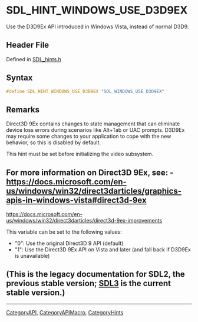 # SDL_HINT_WINDOWS_USE_D3D9EX

Use the D3D9Ex API introduced in Windows Vista, instead of normal D3D9.

## Header File

Defined in [SDL_hints.h](https://github.com/libsdl-org/SDL/blob/SDL2/include/SDL_hints.h)

## Syntax

```c
#define SDL_HINT_WINDOWS_USE_D3D9EX "SDL_WINDOWS_USE_D3D9EX"
```

## Remarks

Direct3D 9Ex contains changes to state management that can eliminate device
loss errors during scenarios like Alt+Tab or UAC prompts. D3D9Ex may
require some changes to your application to cope with the new behavior, so
this is disabled by default.

This hint must be set before initializing the video subsystem.

For more information on Direct3D 9Ex, see: -
https://docs.microsoft.com/en-us/windows/win32/direct3darticles/graphics-apis-in-windows-vista#direct3d-9ex
-
https://docs.microsoft.com/en-us/windows/win32/direct3darticles/direct3d-9ex-improvements

This variable can be set to the following values:

- "0": Use the original Direct3D 9 API (default)
- "1": Use the Direct3D 9Ex API on Vista and later (and fall back if D3D9Ex
  is unavailable)

## (This is the legacy documentation for SDL2, the previous stable version; [SDL3](https://wiki.libsdl.org/SDL3/) is the current stable version.)



----
[CategoryAPI](CategoryAPI), [CategoryAPIMacro](CategoryAPIMacro), [CategoryHints](CategoryHints)

